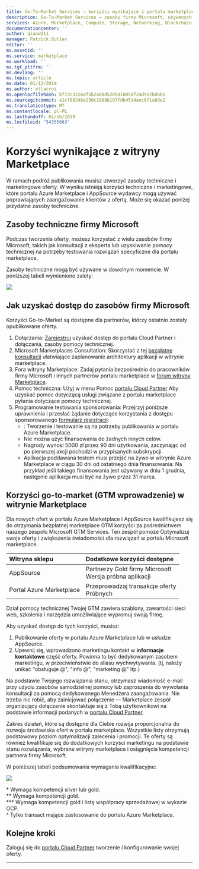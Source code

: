 ```yaml
---
title: Go-To-Market Services — korzyści wynikające z portalu marketplace | Azure
description: Go-To-Market Services — zasoby firmy Microsoft, używanych przez wydawców są opisane w tej sekcji.
services: Azure, Marketplace, Compute, Storage, Networking, Blockchain, Security
documentationcenter: ''
author: qianw211
manager: Patrick.Butler
editor: ''
ms.assetid: ''
ms.service: marketplace
ms.workload: ''
ms.tgt_pltfrm: ''
ms.devlang: ''
ms.topic: article
ms.date: 01/12/2019
ms.author: ellacroi
ms.openlocfilehash: bf73c3226af5b2480d52d5010058f24d912bdab5
ms.sourcegitcommit: a1cf88246e230c1888b197fdb4514aec6f1a8de2
ms.translationtype: MT
ms.contentlocale: pl-PL
ms.lasthandoff: 01/16/2019
ms.locfileid: "54355663"
---
```

# <a name="your-marketplace-benefits"></a>Korzyści wynikające z witryny Marketplace

W ramach podróż publikowania musisz utworzyć zasoby techniczne i marketingowe oferty. W wyniku istnieją korzyści techniczne i marketingowe, które portalu Azure Marketplace i AppSource wydawcy mogą używać poprawiających zaangażowanie klientów z ofertą. Może się okazać poniżej przydatne zasoby techniczne.

## <a name="technical-resources-provided-by-microsoft"></a>Zasoby techniczne firmy Microsoft

Podczas tworzenia oferty, możesz korzystać z wielu zasobów firmy Microsoft, takich jak konsultacji z eksperta lub uzyskiwanie pomocy technicznej na potrzeby testowania rozwiązań specyficzne dla portalu marketplace.

Zasoby techniczne mogą być używane w dowolnym momencie.  W poniższej tabeli wymieniono zalety:

![](./media/marketplace-publishers-guide/technical-benefit-table.png)

## <a name="how-to-access-microsoft-resources"></a>Jak uzyskać dostęp do zasobów firmy Microsoft

Korzyści Go-to-Market są dostępne dla partnerów, którzy ostatnio zostały opublikowane oferty. 

1. Dołączania: [Zarejestruj](https://azuremarketplace.microsoft.com/sell) uzyskać dostęp do portalu Cloud Partner i dołączania, zasoby pomocy technicznej.
2. Microsoft Marketplaces Consultation: Skorzystać z tej [bezpłatne konsultacji](https://support.microsoft.com/help/4010317/microsoft-marketplaces-consultation) ułatwiające zaplanowanie architektury aplikacji w witrynie marketplace.
3. Fora witryny Marketplace: Zadaj pytania bezpośrednio do pracowników firmy Microsoft i innych partnerów portalu marketplace w [forum witryny Marketplace](https://www.microsoftpartnercommunity.com/t5/Azure-Marketplace-and-AppSource/bd-p/2222).
4. Pomoc techniczna: Użyj w menu Pomoc [portalu Cloud Partner](https://cloudpartner.azure.com/) Aby uzyskać pomoc dotyczącą usługi związane z portalu marketplace pytania dotyczące pomocy technicznej. 
5. Programowanie testowania sponsorowania: Przejrzyj poniższe uprawnienia i przesłać żądanie dotyczące korzystania z dostępu sponsorowanego [formularz rejestracji](https://forms.office.com/Pages/ResponsePage.aspx?id=v4j5cvGGr0GRqy180BHbR3omd2bW7etLoEoufw2-vMdUNUkxSjQ5V0hJOEtZSks3ME45TDJNTkVUTi4u):
    * : Tworzenie i testowanie są na potrzeby publikowania w portalu Azure Marketplace.
    * Nie można użyć finansowania do żadnych innych celów.
    * Nagrody wynosi 5000 zł przez 90 dni użytkowania, zaczynając od po pierwszej akcji pochodzi w przypisanych subskrypcji.
    * Aplikacja poddawana testom musi przejść na żywo w witrynie Azure Marketplace w ciągu 30 dni od ostatniego dnia finansowania: Na przykład jeśli takiego finansowania jest używany w dniu 1 grudnia, następnie aplikacja musi być na żywo przez 31 marca.

## <a name="go-to-market-gtm-benefits-in-the-marketplace"></a>Korzyści go-to-market (GTM wprowadzenie) w witrynie Marketplace

Dla nowych ofert w portalu Azure Marketplace i AppSource kwalifikujesz się do otrzymania bezpłatnej marketplace GTM korzyści za pośrednictwem naszego zespołu Microsoft GTM Services. Ten zespół pomoże Optymalizuj swoje oferty i zwiększenia świadomości dla rozwiązań w portalu Microsoft marketplace.

| Witryna sklepu | Dodatkowe korzyści dostępne |
|:--- |:--- |
| AppSource |  Partnerzy Gold firmy Microsoft <br> Wersja próbna aplikacji |
| Portal Azure Marketplace | Przeprowadzaj transakcje oferty <br> Próbnych |

Dział pomocy technicznej Twojej GTM zawiera szablony, zawartości sieci web, szkolenia i narzędzia umożliwiające wypromuj swoją firmę.

Aby uzyskać dostęp do tych korzyści, musisz:

1. Publikowanie oferty w portalu Azure Marketplace lub w usłudze AppSource.
2. Upewnij się, wprowadzono marketingu kontakt w **informacje kontaktowe** część oferty. Powinna to być dedykowanym zasobem marketingu, w przeciwieństwie do aliasu wychwytywania. (tj, należy unikać "obsługuje @", "info @", "marketing @" itp.)

Na podstawie Twojego rozwiązania stanu, otrzymasz wiadomość e-mail przy użyciu zasobów samodzielnej pomocy lub zaproszenia do wywołania konsultacji za pomocą dedykowanego Menedżera zaangażowania. Nie trzeba nic robić, aby zainicjować połączenie — Marketplace zespół organizujący dołączanie skontaktuje się z Tobą użytkownikowi na podstawie informacji podanych w [portalu Cloud Partner](https://cloudpartner.azure.com/).

Zakres działań, które są dostępne dla Ciebie rozwija proporcjonalna do rozwoju środowiska ofert w portalu marketplace. Wszystkie listy otrzymują podstawowy poziom optymalizacji zalecenia i promocji.  Te oferty są również kwalifikuje się do dodatkowych korzyści marketingu na podstawie stanu rozwiązania, wybrane witryny marketplace i osiągnięcia kompetencji partnera firmy Microsoft. 

W poniższej tabeli podsumowania wymagania kwalifikacyjne:

![](./media/marketplace-publishers-guide/gtm-activities-table.png)

\* Wymaga kompetencji silver lub gold. <br>
\*\* Wymaga kompetencji gold. <br>
\*\*\* Wymaga kompetencji gold i listę współpracy sprzedażowej w wykazie OCP. <br>
^ Tylko transact mające zastosowanie do portalu Azure Marketplace.

## <a name="next-steps"></a>Kolejne kroki

Zaloguj się do [portalu Cloud Partner](https://cloudpartner.azure.com/) tworzenie i konfigurowanie swojej oferty.

---